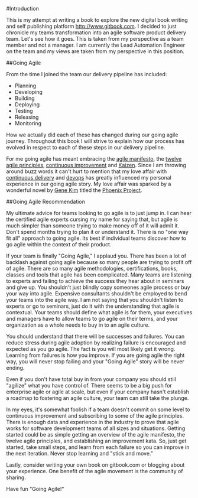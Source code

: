#Introduction

This is my attempt at writing a book to explore the new digital book writing and self publishing platform http://www.gitbook.com. I decided to just chronicle my teams transformation into an agile software product delivery team. Let's see how it goes. This is taken from my perspective as a team member and not a manager. I am currently the Lead Automation Engineer on the team and my views are taken from my perspective in this position.

##Going Agile

From the time I joined the team our delivery pipeline has included:

* Planning
* Developing
* Building
* Deploying
* Testing
* Releasing
* Monitoring

How we actually did each of these has changed during our going agile journey. Throughout this book I will strive to explain how our process has evolved in respect to each of these steps in our delivery pipeline. 

For me going agile has meant embracing the [agile manifesto](http://agilemanifesto.org/), the [twelve agile principles](http://www.agilealliance.org/the-alliance/the-agile-manifesto/the-twelve-principles-of-agile-software/), [continuous improvement](http://en.wikipedia.org/wiki/Continual_improvement_process) and [Kaizen](http://en.wikipedia.org/wiki/Kaizen). Since I am throwing around buzz words it can't hurt to mention that my love affair with [continuous delivery](http://martinfowler.com/bliki/ContinuousDelivery.html) and [devops](http://en.wikipedia.org/wiki/DevOps) has greatly influenced my personal experience in our going agile story. My love affair was sparked by a wonderful novel by [Gene Kim](http://itrevolution.com/authors/gene-kim/) titled the [Phoenix Project](http://www.amazon.com/The-Phoenix-Project-Helping-Business/dp/0988262592).

##Going Agile Recommendation

My ultimate advice for teams looking to go agile is to just jump in. I can hear the certified agile experts cursing my name for saying that, but agile is much simpler than someone trying to make money off of it will admit it. Don't spend months trying to plan it or understand it. There is no "one way fit all" approach to going agile. Its best if individual teams discover how to go agile within the context of their product.

If your team is finally "Going Agile," I applaud you. There has been a lot of backlash against going agile because so many people are trying to profit off of agile. There are so many agile methodologies, certifications, books, classes and tools that agile has been complicated. Many teams are listening to experts and failing to achieve the success they hear about in seminars and give up. You shouldn't just blindly copy someones agile process or buy your way into agile. Expensive consultants shouldn't be employed to bend your teams into the agile way. I am not saying that you shouldn't listen to experts or go to seminars, just do it with the understanding that agile is contextual. Your teams should define what agile is for them, your executives and managers have to allow teams to go agile on their terms, and your organization as a whole needs to buy in to an agile culture.

You should understand that there will be successes and failures. You can reduce stress during agile adoption by realizing failure is encouraged and expected as you go agile. The fact is you will most likely get it wrong. Learning from failures is how you improve. If you are going agile the right way, you will never stop failing and your "Going Agile" story will be never ending.

 Even if you don't have total buy in from your company you should still "agilize" what you have control of. There seems to be a big push for enterprise agile or agile at scale, but even if your company hasn't establish a roadmap to fostering an agile culture, your team can still take the plunge. 

In my eyes, it's somewhat foolish if a team doesn't commit on some level to continuous improvement and subscribing to some of the agile principles. There is enough data and experience in the industry to prove that agile works for software development teams of all sizes and situations. Getting started could be as simple getting an overview of the agile manifesto, the twelve agile principles, and establishing an improvement kata. So, just get started, take small steps, and learn from each failure so you can improve in the next iteration. Never stop learning and "stick and move." 

Lastly, consider writing your own book on gitbook.com or blogging about your experience. One benefit of the agile movement is the community of sharing. 

Have fun "Going Agile!"